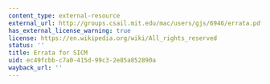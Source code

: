 ```yaml
---
content_type: external-resource
external_url: http://groups.csail.mit.edu/mac/users/gjs/6946/errata.pdf
has_external_license_warning: true
license: https://en.wikipedia.org/wiki/All_rights_reserved
status: ''
title: Errata for SICM
uid: ec49fcbb-c7a0-415d-99c3-2e85a852890a
wayback_url: ''
---
```

